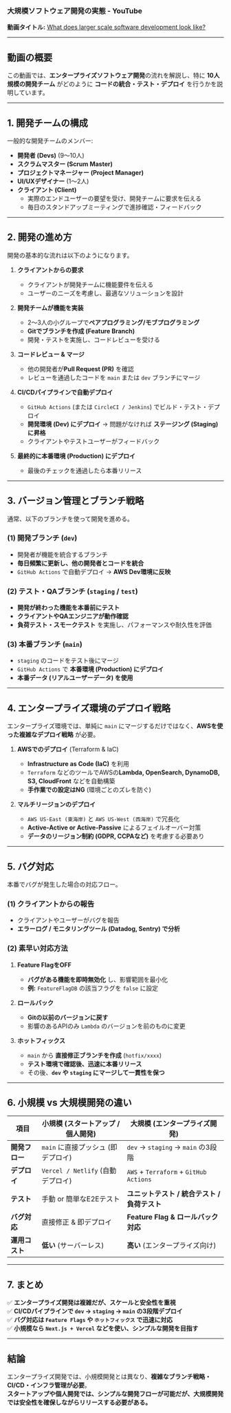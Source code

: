 ### **大規模ソフトウェア開発の実態 - YouTube**
**動画タイトル:** [What does larger scale software development look like?](https://www.youtube.com/watch?v=Dl-BdxNRUqs)

---

## **動画の概要**
この動画では、**エンタープライズソフトウェア開発**の流れを解説し、特に **10人規模の開発チーム** がどのように **コードの統合・テスト・デプロイ** を行うかを説明しています。

---

## **1. 開発チームの構成**
一般的な開発チームのメンバー:
- **開発者 (Devs)** (9〜10人)
- **スクラムマスター (Scrum Master)**
- **プロジェクトマネージャー (Project Manager)**
- **UI/UXデザイナー** (1〜2人)
- **クライアント (Client)**  
  - 実際のエンドユーザーの要望を受け、開発チームに要求を伝える
  - 毎日のスタンドアップミーティングで進捗確認・フィードバック

---

## **2. 開発の進め方**
開発の基本的な流れは以下のようになります。

1. **クライアントからの要求**  
   - クライアントが開発チームに機能要件を伝える
   - ユーザーのニーズを考慮し、最適なソリューションを設計

2. **開発チームが機能を実装**
   - 2〜3人の小グループで**ペアプログラミング/モブプログラミング**
   - **Gitでブランチを作成 (Feature Branch)**
   - 開発・テストを実施し、コードレビューを受ける

3. **コードレビュー & マージ**
   - 他の開発者が**Pull Request (PR)** を確認
   - レビューを通過したコードを `main` または `dev` ブランチにマージ

4. **CI/CDパイプラインで自動デプロイ**
   - `GitHub Actions` (または `CircleCI / Jenkins`) でビルド・テスト・デプロイ
   - **開発環境 (Dev) にデプロイ** → 問題がなければ **ステージング (Staging) に昇格**
   - クライアントやテストユーザーがフィードバック

5. **最終的に本番環境 (Production) にデプロイ**
   - 最後のチェックを通過したら本番リリース

---

## **3. バージョン管理とブランチ戦略**
通常、以下のブランチを使って開発を進める。

### **(1) 開発ブランチ (`dev`)**
- 開発者が機能を統合するブランチ
- **毎日頻繁に更新し、他の開発者とコードを統合**
- `GitHub Actions` で自動デプロイ → **AWS Dev環境に反映**

### **(2) テスト・QAブランチ (`staging` / `test`)**
- **開発が終わった機能を本番前にテスト**
- **クライアントやQAエンジニアが動作確認**
- **負荷テスト・スモークテスト** を実施し、パフォーマンスや耐久性を評価

### **(3) 本番ブランチ (`main`)**
- `staging` のコードをテスト後にマージ
- `GitHub Actions` で **本番環境 (Production) にデプロイ**
- **本番データ (リアルユーザーデータ) を使用**

---

## **4. エンタープライズ環境のデプロイ戦略**
エンタープライズ環境では、単純に `main` にマージするだけではなく、**AWSを使った複雑なデプロイ戦略** が必要。

1. **AWSでのデプロイ** (Terraform & IaC)
   - **Infrastructure as Code (IaC)** を利用
   - `Terraform` などのツールでAWSの**Lambda, OpenSearch, DynamoDB, S3, CloudFront** などを自動構築
   - **手作業での設定はNG** (環境ごとのズレを防ぐ)

2. **マルチリージョンのデプロイ**
   - `AWS US-East (東海岸)` と `AWS US-West (西海岸)` で冗長化
   - **Active-Active or Active-Passive** によるフェイルオーバー対策
   - **データのリージョン制約 (GDPR, CCPAなど)** を考慮する必要あり

---

## **5. バグ対応**
本番でバグが発生した場合の対応フロー。

### **(1) クライアントからの報告**
- クライアントやユーザーがバグを報告
- **エラーログ / モニタリングツール (Datadog, Sentry) で分析**

### **(2) 素早い対応方法**
1. **Feature FlagをOFF**  
   - **バグがある機能を即時無効化** し、影響範囲を最小化
   - **例:** `FeatureFlagDB` の該当フラグを `false` に設定

2. **ロールバック**
   - **Gitの以前のバージョンに戻す**
   - 影響のあるAPIのみ `Lambda` のバージョンを前のものに変更

3. **ホットフィックス**
   - `main` から **直接修正ブランチを作成** (`hotfix/xxxx`)
   - **テスト環境で確認後、迅速に本番リリース**
   - その後、**`dev` や `staging` にマージして一貫性を保つ**

---

## **6. 小規模 vs 大規模開発の違い**
| **項目** | **小規模 (スタートアップ / 個人開発)** | **大規模 (エンタープライズ開発)** |
|---------|---------------------------------|--------------------------------|
| **開発フロー** | `main` に直接プッシュ (即デプロイ) | `dev` → `staging` → `main` の3段階 |
| **デプロイ** | `Vercel / Netlify` (自動デプロイ) | `AWS` + `Terraform` + `GitHub Actions` |
| **テスト** | 手動 or 簡単なE2Eテスト | **ユニットテスト / 統合テスト / 負荷テスト** |
| **バグ対応** | 直接修正 & 即デプロイ | **Feature Flag & ロールバック対応** |
| **運用コスト** | **低い** (サーバーレス) | **高い** (エンタープライズ向け) |

---

## **7. まとめ**
✅ **エンタープライズ開発は複雑だが、スケールと安全性を重視**  
✅ **CI/CDパイプラインで `dev` → `staging` → `main` の3段階デプロイ**  
✅ **バグ対応は `Feature Flags` や `ホットフィックス` で迅速に対応**  
✅ **小規模なら `Next.js + Vercel` などを使い、シンプルな開発を目指す**  

---

## **結論**
エンタープライズ開発では、小規模開発とは異なり、**複雑なブランチ戦略・CI/CD・インフラ管理が必要**。  
**スタートアップや個人開発では、シンプルな開発フローが可能だが、大規模開発では安全性を確保しながらリリースする必要がある。**
